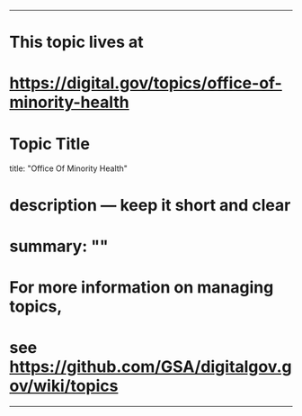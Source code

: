
---
# This topic lives at
# https://digital.gov/topics/office-of-minority-health

# Topic Title
title: "Office Of Minority Health"

# description — keep it short and clear
# summary: ""


# For more information on managing topics,
# see https://github.com/GSA/digitalgov.gov/wiki/topics
---